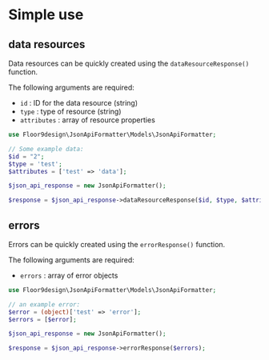 # Simple use

## data resources

Data resources can be quickly created using the `dataResourceResponse()` function.

The following arguments are required:

* `id` : ID for the data resource (string)
* `type` : type of resource (string)
* `attributes` : array of resource properties 

```php
use Floor9design\JsonApiFormatter\Models\JsonApiFormatter;

// Some example data:
$id = "2"; 
$type = 'test';
$attributes = ['test' => 'data'];

$json_api_response = new JsonApiFormatter();

$response = $json_api_response->dataResourceResponse($id, $type, $attributes);
```

## errors

Errors can be quickly created using the `errorResponse()` function.

The following arguments are required:

* `errors` : array of error objects

```php
use Floor9design\JsonApiFormatter\Models\JsonApiFormatter;

// an example error:
$error = (object)['test' => 'error'];
$errors = [$error];

$json_api_response = new JsonApiFormatter();

$response = $json_api_response->errorResponse($errors);
```


